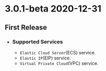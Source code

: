 # 3.0.1-beta 2020-12-31
## First Release
 - ### Supported Services
    - `Elastic Cloud Server`(ECS) service.
    - `Elastic IP`(EIP) service.
    - `Virtual Private Cloud`(VPC) service.

